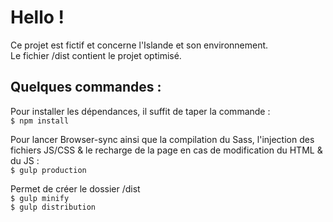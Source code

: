 # Hello ! 
Ce projet est fictif et concerne l'Islande et son environnement.  
Le fichier /dist contient le projet optimisé.

## Quelques commandes :
Pour installer les dépendances, il suffit de taper la commande :  
`$ npm install`

Pour lancer Browser-sync ainsi que la compilation du Sass, l'injection des fichiers JS/CSS & le recharge de la page en cas de modification du HTML & du JS :  
`$ gulp production`

Permet de créer le dossier /dist  
`$ gulp minify`  
`$ gulp distribution`